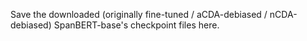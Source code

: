 Save the downloaded (originally fine-tuned / aCDA-debiased / nCDA-debiased) SpanBERT-base's checkpoint files here.
